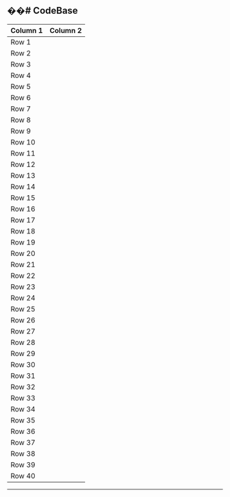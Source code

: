 ��#   C o d e B a s e 
-----------------------
| Column 1 | Column 2 |
| -------- | -------- |
| Row 1    |          |
| Row 2    |          |
| Row 3    |          |
| Row 4    |          |
| Row 5    |          |
| Row 6    |          |
| Row 7    |          |
| Row 8    |          |
| Row 9    |          |
| Row 10   |          |
| Row 11   |          |
| Row 12   |          |
| Row 13   |          |
| Row 14   |          |
| Row 15   |          |
| Row 16   |          |
| Row 17   |          |
| Row 18   |          |
| Row 19   |          |
| Row 20   |          |
| Row 21   |          |
| Row 22   |          |
| Row 23   |          |
| Row 24   |          |
| Row 25   |          |
| Row 26   |          |
| Row 27   |          |
| Row 28   |          |
| Row 29   |          |
| Row 30   |          |
| Row 31   |          |
| Row 32   |          |
| Row 33   |          |
| Row 34   |          |
| Row 35   |          |
| Row 36   |          |
| Row 37   |          |
| Row 38   |          |
| Row 39   |          |
| Row 40   |          |
------------------------
